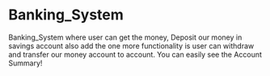 # Banking_System
Banking_System where user can get the money, Deposit our money in savings account also add the one more functionality is user can withdraw and transfer our money account to account. You can easily see the Account Summary! 
